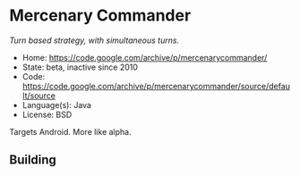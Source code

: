 # Mercenary Commander

_Turn based strategy, with simultaneous turns._

- Home: https://code.google.com/archive/p/mercenarycommander/
- State: beta, inactive since 2010
- Code: https://code.google.com/archive/p/mercenarycommander/source/default/source
- Language(s): Java
- License: BSD

Targets Android. More like alpha.

## Building


